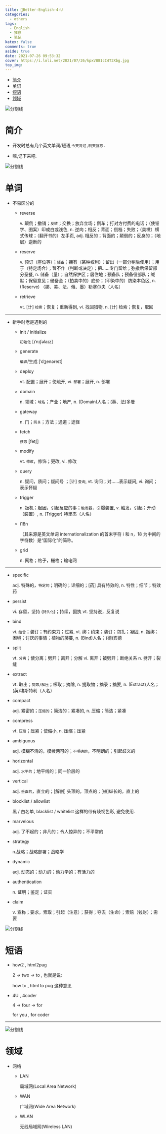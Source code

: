 ```yaml
---
title: 🧀Better-English-4-U
categories:
  - others
tags:
  - English
  - 推荐
  - 笔记
katex: false
comments: true
aside: true
date: 2021-07-26 09:53:32
cover: https://i.loli.net/2021/07/26/kpxVB81cI4T2Xbg.jpg
top_img:
---
```


<!--
 * @?: *********************************************************************
 * @Author: Weidows
 * @LastEditors: Weidows
 * @LastEditTime: 2021-08-28 23:56:22
 * @FilePath: \Blog-private\source\_posts\others\Better-English.md
 * @Description:
 * @!: *********************************************************************
-->

- [简介](#简介)
- [单词](#单词)
- [短语](#短语)
- [领域](#领域)

![分割线](https://cdn.jsdelivr.net/gh/Weidows/Images/img/divider.png)

# 简介

- 开发时总有几个英文单词/短语,`今天背过,明天就忘.`

- 嘛,记下来吧.

![分割线](https://cdn.jsdelivr.net/gh/Weidows/Images/img/divider.png)

# 单词

- 不易区分的

  - reverse

    v. 颠倒；撤销；`反转`；交换；放弃立场；倒车；打对方付费的电话；（使铅字、图案）印成白或浅色, n. 逆向；相反；背面；倒档；失败；（美橄）横式传球；（翻开书的）左手页, adj. 相反的；背面的；颠倒的；反身的；（地层）逆断的

  - reserve

    v. 预订（座位等）；`储备`；拥有（某种权利）；留出（一部分稍后使用）；用于（特定场合）；暂不作（判断或决定）；把……专门留给；弥撒后保留部分圣餐, n. 储备（量）；自然保护区；居住地；预备队；预备役部队；缄默；保留意见；储备金；（拍卖中的）底价；（印染中的）防染本色区, n. (Reserve) （挪、美、法、俄、墨）勒塞尔夫（人名）

  - retrieve

    vt. [计] `检索`；恢复；重新得到, vi. 找回猎物, n. [计] 检索；恢复，取回

---

- 新手时老是遇到的

  - init / initialize

    `初始化` [ɪˈnɪʃəlaɪz]

  - generate

    `编译`/生成 [ˈdʒenəreɪt]

  - deploy

    vt. 配置；展开；使疏开, vi. `部署`；展开, n. 部署

  - domain

    n. 领域；`域名`；产业；地产, n. (Domain)人名；(英、法)多曼

  - gateway

    n. 门；`网关`；方法；通道；途径

  - fetch

    `获取` [fetʃ]

  - modify

    vt. `修改`，修饰；更改, vi. 修改

  - query

    n. 疑问，质问；疑问号 ；[计] `查询`, vt. 询问；对……表示疑问, vi. 询问；表示怀疑

  - trigger

    n. 扳机；起因，引起反应的事；`触发器`，引爆装置, v. 触发，引起；开动（装置）, n. (Trigger) 特里杰（人名）

  - i18n

    （其来源是英文单词 internationalization 的首末字符 i 和 n，18 为中间的字符数）是“国际化”的简称。

  - grid

    n. 网格；格子，栅格；输电网

---

- specific

  adj. 特殊的，`特定的`；明确的；详细的；[药] 具有特效的, n. 特性；细节；特效药

- persist

  vi. 存留，坚持 (`持久化`)；持续，固执 vt. 坚持说，反复说

- bind

  vi. `结合`；装订；有约束力；过紧, vt. 绑；约束；装订；包扎；凝固, n. 捆绑；困境；讨厌的事情；植物的藤蔓, n. (Bind)人名；(德)宾德

- split

  vt. `分离`；使分离；劈开；离开；分解 vi. 离开；被劈开；断绝关系 n. 劈开；裂缝

- extract

  vt. 取出；`提取/解压`；榨取；摘除, n. 提取物；摘录；摘要, n. (Extract)人名；(英)埃斯特利（人名）

- compact

  adj. 紧密的；`压缩的`；简洁的；紧凑的, n. 压缩；简洁；紧凑

- compress

  vt. `压缩`；压紧；使缩小, n. 压缩；压紧

- ambiguous

  adj. 模糊不清的，模棱两可的；`不明确的`，不明朗的；引起歧义的

- horizontal

  adj. `水平的`；地平线的；同一阶层的

- vertical

  adj. `垂直的`，直立的；[解剖] 头顶的，顶点的；[植]纵长的，直上的

- blocklist / allowlist

  黑 / 白名单, blacklist / whitelist 这样的带有歧视色彩, 避免使用.

- marvelous

  adj. 了不起的；非凡的；令人惊异的；不平常的

- strategy

  n.战略；战略部署；战略学

- dynamic

  adj. 动态的；动力的；动力学的；有活力的

- authentication

  n. 证明；鉴定；证实

- claim

  v. 宣称；要求，索取；引起（注意）；获得；夺去（生命）；索赔（钱财）；需要

![分割线](https://cdn.jsdelivr.net/gh/Weidows/Images/img/divider.png)

# 短语

- how2 , html2pug

  2 -> two -> to , 也就是说:

  how to , html to pug 这种意思

- 4U , 4coder

  4 -> four -> for

  for you , for coder

---

![分割线](https://cdn.jsdelivr.net/gh/Weidows/Images/img/divider.png)

# 领域

- 网络

  - LAN

    局域网(Local Area Network)

  - WAN

    广域网(Wide Area Network)

  - WLAN

    无线局域网(Wireless LAN)
